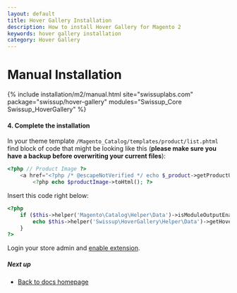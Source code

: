 ```yaml
---
layout: default
title: Hover Gallery Installation
description: How to install Hover Gallery for Magento 2
keywords: hover gallery installation
category: Hover Gallery
---
```


# Manual Installation

{% include installation/m2/manual.html site="swissuplabs.com" package="swissup/hover-gallery" modules="Swissup_Core Swissup_HoverGallery" %}

#### 4. Complete the installation

In your theme template `/Magento_Catalog/templates/product/list.phtml` find block of code that might be looking like this (**please make sure you have a backup before overwriting your current files**):

```php
<?php // Product Image ?>
    <a href="<?php /* @escapeNotVerified */ echo $_product->getProductUrl() ?>" class="product photo product-item-photo" tabindex="-1">
        <?php echo $productImage->toHtml(); ?>
```

Insert this code right below:

```php
<?php
    if ($this->helper('Magento\Catalog\Helper\Data')->isModuleOutputEnabled('Swissup_HoverGallery')) {
        echo $this->helper('Swissup\HoverGallery\Helper\Data')->getHoverImage($_product, $productImage->getWidth(), $productImage->getHeight());
    }
?>
```

Login your store admin and [enable extension](/m2/extensions/hover-gallery/configuration).

##### Next up

- [Back to docs homepage](/m2/extensions/hover-gallery)
